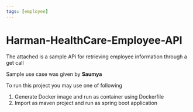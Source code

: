 ```yaml
---
tags: [employee]
---
```


# Harman-HealthCare-Employee-API

The attached is a sample APi for retrieving employee information through a get call

Sample use case was given by **Saumya**

To run this project you may use one of following

1. Generate Docker image and run as container using Dockerfile
2. Import as maven project and run as spring boot application
